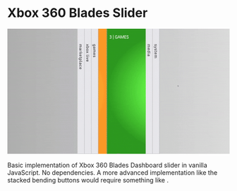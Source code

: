 # Xbox 360 Blades Slider

![](./demo.gif)

Basic implementation of Xbox 360 Blades Dashboard slider in vanilla JavaScript.
No dependencies.
A more advanced implementation like the stacked bending buttons would require something like [<canvas>](https://developer.mozilla.org/en-US/docs/Web/API/Canvas_API).
